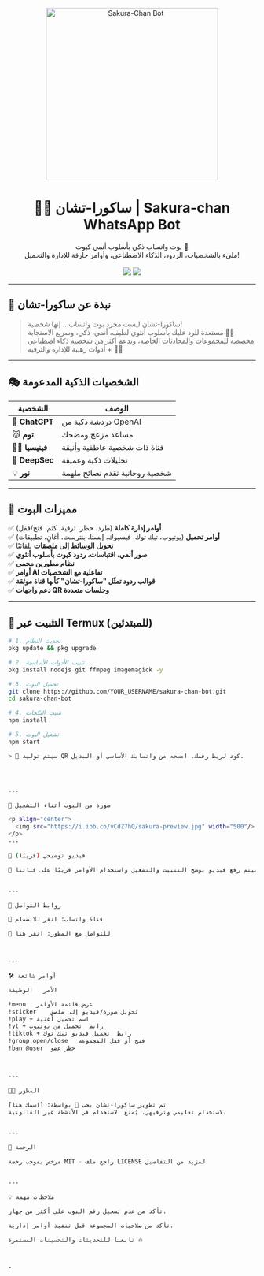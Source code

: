 
<p align="center">
  <img src="https://i.ibb.co/vCdZ7hQ/sakura-preview.jpg" width="350" alt="Sakura-Chan Bot"/>
</p>

<h1 align="center">🌸✨ ساكورا-تشان | Sakura-chan WhatsApp Bot</h1>

<p align="center">
  بوت واتساب ذكي بأسلوب أنمي كيوت 💮<br>
  مليء بالشخصيات، الردود، الذكاء الاصطناعي، وأوامر خارقة للإدارة والتحميل!<br><br>
  <img src="https://img.shields.io/badge/Status-Active-brightgreen?style=for-the-badge&logo=whatsapp" />
  <img src="https://img.shields.io/github/license/YOUR_USERNAME/sakura-chan-bot?style=for-the-badge" />
</p>

---

## 🌟 نبذة عن ساكورا-تشان

> ساكورا-تشان ليست مجرد بوت واتساب... إنها شخصية!  
> مستعدة للرد عليك بأسلوب أنثوي لطيف، أنمي، ذكي، وسريع الاستجابة 🥺🌸  
> مخصصة للمجموعات والمحادثات الخاصة، وتدعم أكثر من شخصية ذكاء اصطناعي + أدوات رهيبة للإدارة والترفيه 💬✨

---

## 🎭 الشخصيات الذكية المدعومة

| الشخصية | الوصف |
|---------|--------|
| 🧠 **ChatGPT** | دردشة ذكية من OpenAI |
| 🐱 **توم** | مساعد مزعج ومضحك |
| 👩‍🎤 **فينيسيا** | فتاة ذات شخصية عاطفية وأنيقة |
| 🧠 **DeepSec** | تحليلات ذكية وعميقة |
| 💡 **نور** | شخصية روحانية تقدم نصائح ملهمة |

---

## 🚀 مميزات البوت

✅ **أوامر إدارة كاملة** (طرد، حظر، ترقية، كتم، فتح/قفل)  
✅ **أوامر تحميل** (يوتيوب، تيك توك، فيسبوك، إنستا، بنترست، أغانٍ، تطبيقات)  
✅ **تحويل الوسائط إلى ملصقات** تلقائيًا  
✅ **صور أنمي، اقتباسات، ردود كيوت بأسلوب أنثوي**  
✅ **نظام مطورين محمي**  
✅ **أوامر AI تفاعلية مع الشخصيات**  
✅ **قوالب ردود تمثّل "ساكورا-تشان" كأنها قناة موثقة**  
✅ **دعم واجهات QR وجلسات متعددة**

---

## 🧰 التثبيت عبر Termux (للمبتدئين)

```bash
# 1. تحديث النظام
pkg update && pkg upgrade

# 2. تثبيت الأدوات الأساسية
pkg install nodejs git ffmpeg imagemagick -y

# 3. تحميل البوت
git clone https://github.com/YOUR_USERNAME/sakura-chan-bot.git
cd sakura-chan-bot

# 4. تثبيت البكجات
npm install

# 5. تشغيل البوت
npm start

> 🔐 سيتم توليد QR كود لربط رقمك، امسحه من واتسابك الأساسي أو البديل.




---

💖 صورة من البوت أثناء التشغيل

<p align="center">
  <img src="https://i.ibb.co/vCdZ7hQ/sakura-preview.jpg" width="500"/>
</p>
---

📸 فيديو توضيحي (قريبًا)

🎥 سيتم رفع فيديو يوضح التثبيت والتشغيل واستخدام الأوامر قريبًا على قناتنا.


---

📡 روابط التواصل

📢 قناة واتساب: انقر للانضمام

📩 للتواصل مع المطور: انقر هنا



---

🛠️ أوامر شائعة

الأمر	الوظيفة

!menu	عرض قائمة الأوامر
!sticker	تحويل صورة/فيديو إلى ملصق
!play + اسم	تحميل أغنية
!yt + رابط	تحميل من يوتيوب
!tiktok + رابط	تحميل فيديو تيك توك
!group open/close	فتح أو قفل المجموعة
!ban @user	حظر عضو



---

👨‍💻 المطور

تم تطوير ساكورا-تشان بحب 💖 بواسطة: [اسمك هنا]
لاستخدام تعليمي وترفيهي. يُمنع الاستخدام في الأنشطة غير القانونية.


---

📝 الرخصة

مرخص بموجب رخصة MIT - راجع ملف LICENSE لمزيد من التفاصيل.


---

💡 ملاحظات مهمة

تأكد من عدم تسجيل رقم البوت على أكثر من جهاز.

تأكد من صلاحيات المجموعة قبل تنفيذ أوامر إدارية.

تابعنا للتحديثات والتحسينات المستمرة 🔥



-
